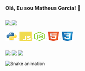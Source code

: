 ### Olá, Eu sou Matheus Garcia! 👋
##

<div align="left">
  <a href="https://github.com/Garcia019">
  <img height="180em"  src="https://github-readme-stats.vercel.app/api?username=Garcia019&theme=midnight-purple&show_icons=true&include_all_commits=true&count_private=true"/>
  <img height="180em"  src="https://github-readme-stats.vercel.app/api/top-langs/?username=Garcia019&layout=compact&langs_count=7&theme=midnight-purple"/>
</div>

<div style="display: inline_block"><br>
  <img align="center" alt="Garcia-Python" height="30" width="40" src="https://raw.githubusercontent.com/devicons/devicon/master/icons/python/python-original.svg">
  <img align="center" alt="Garcia-Js" height="30" width="40" src="https://raw.githubusercontent.com/devicons/devicon/master/icons/javascript/javascript-plain.svg">
  <img align="center" alt="Garcia-Ts" height="30" width="40" src="https://raw.githubusercontent.com/devicons/devicon/master/icons/nodejs/nodejs-plain.svg">
  <img align="center" alt="Garcia-HTML" height="30" width="40" src="https://raw.githubusercontent.com/devicons/devicon/master/icons/html5/html5-original.svg">
  <img align="center" alt="Garcia-CSS" height="30" width="40" src="https://raw.githubusercontent.com/devicons/devicon/master/icons/css3/css3-original.svg">
</div>
  
  ##
 
<div> 
  <a href="https://www.instagram.com/matheus_cgarcia" target="_blank"><img src="https://img.shields.io/badge/-Instagram-%23E4405F?style=for-the-badge&logo=instagram&logoColor=white" target="_blank"></a>
  <a href = "mailto:matheugarcia2010@gmail.com"><img src="https://img.shields.io/badge/-Gmail-%23333?style=for-the-badge&logo=gmail&logoColor=white" target="_blank"></a> 
  <a href="https://www.linkedin.com/in/matheus-garcia-b91209176/" target="_blank"><img src="https://img.shields.io/badge/-LinkedIn-%230077B5?style=for-the-badge&logo=linkedin&logoColor=white" target="_blank"></a>
</div>

![Snake animation](https://github.com/Garcia019/Garcia019/blob/output/github-contribution-grid-snake.svg)
